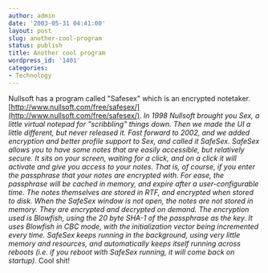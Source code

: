 ```yaml
---
author: admin
date: '2003-05-31 04:41:00'
layout: post
slug: another-cool-program
status: publish
title: Another cool program
wordpress_id: '1401'
categories:
- Technology
---
```


Nullsoft has a program called "Safesex" which is an encrypted notetaker.
[http://www.nullsoft.com/free/safesex/](http://www.nullsoft.com/free/safesex/).
*In 1998 Nullsoft brought you Sex, a little virtual notepad for
"scribbling" things down. Then we made the UI a little different, but
never released it. Fast forward to 2002, and we added encryption and
better profile support to Sex, and called it SafeSex.* *SafeSex allows
you to have some notes that are easily accessible, but relatively
secure. It sits on your screen, waiting for a click, and on a click it
will activate and give you access to your notes. That is, of course, if
you enter the passphrase that your notes are encrypted with. For ease,
the passphrase will be cached in memory, and expire after a
user-configurable time.* *The notes themselves are stored in RTF, and
encrypted when stored to disk. When the SafeSex window is not open, the
notes are not stored in memory. They are encrypted and decrypted on
demand.* *The encryption used is Blowfish, using the 20 byte SHA-1 of
the passphrase as the key. It uses Blowfish in CBC mode, with the
initialization vector being incremented every time.* *SafeSex keeps
running in the background, using very little memory and resources, and
automatically keeps itself running across reboots (i.e. if you reboot
with SafeSex running, it will come back on startup)*. Cool shit!
